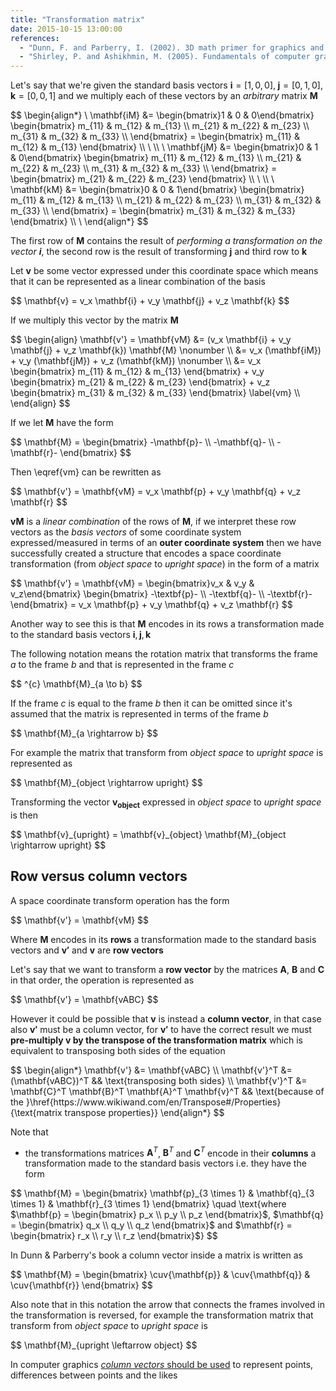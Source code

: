 ```yaml
---
title: "Transformation matrix"
date: 2015-10-15 13:00:00
references:
  - "Dunn, F. and Parberry, I. (2002). 3D math primer for graphics and game development. Plano, Tex.: Wordware Pub."
  - "Shirley, P. and Ashikhmin, M. (2005). Fundamentals of computer graphics. Wellesley, Mass.: AK Peters."
---
```


Let's say that we're given the standard basis vectors $\mathbf{i} = [1, 0, 0], \; \mathbf{j} = [0, 1, 0], \; \mathbf{k} = [0, 0, 1]$ and we multiply each of these vectors by an *arbitrary* matrix $\mathbf{M}$

<div>$$
\begin{align*}
\
\mathbf{iM} &= \begin{bmatrix}1 & 0 & 0\end{bmatrix}
\begin{bmatrix}
m_{11} & m_{12} & m_{13} \\
m_{21} & m_{22} & m_{23} \\
m_{31} & m_{32} & m_{33} \\
\end{bmatrix} = \begin{bmatrix} m_{11} & m_{12} & m_{13} \end{bmatrix} \\
\
\\
\
\mathbf{jM} &= \begin{bmatrix}0 & 1 & 0\end{bmatrix}
\begin{bmatrix}
m_{11} & m_{12} & m_{13} \\
m_{21} & m_{22} & m_{23} \\
m_{31} & m_{32} & m_{33} \\
\end{bmatrix} = \begin{bmatrix} m_{21} & m_{22} & m_{23} \end{bmatrix} \\
\
\\
\
\mathbf{kM} &= \begin{bmatrix}0 & 0 & 1\end{bmatrix}
\begin{bmatrix}
m_{11} & m_{12} & m_{13} \\
m_{21} & m_{22} & m_{23} \\
m_{31} & m_{32} & m_{33} \\
\end{bmatrix} = \begin{bmatrix} m_{31} & m_{32} & m_{33} \end{bmatrix} \\
\
\end{align*}
$$</div>

The first row of $\mathbf{M}$ contains the result of *performing a transformation on the vector $\mathbf{i}$*, the second row is the result of transforming $\mathbf{j}$ and third row to $\mathbf{k}$

Let $\mathbf{v}$ be some vector expressed under this coordinate space which means that it can be represented as a linear combination of the basis

<div>$$
\mathbf{v} = v_x \mathbf{i} + v_y \mathbf{j} + v_z \mathbf{k}
$$</div>

If we multiply this vector by the matrix $\mathbf{M}$

<div>$$
\begin{align}
\mathbf{v'} = \mathbf{vM} &= (v_x \mathbf{i} + v_y \mathbf{j} + v_z \mathbf{k}) \mathbf{M}
\nonumber \\
&= v_x (\mathbf{iM}) + v_y (\mathbf{jM}) + v_z (\mathbf{kM}) \nonumber \\
&= v_x \begin{bmatrix} m_{11} & m_{12} & m_{13} \end{bmatrix} + v_y \begin{bmatrix} m_{21} & m_{22} & m_{23} \end{bmatrix} + v_z \begin{bmatrix} m_{31} & m_{32} & m_{33} \end{bmatrix} \label{vm} \\
\end{align}
$$</div>

If we let $\mathbf{M}$ have the form

<div>$$
\mathbf{M} = \begin{bmatrix}
-\mathbf{p}- \\
-\mathbf{q}- \\
-\mathbf{r}-
\end{bmatrix}
$$</div>

Then \eqref{vm} can be rewritten as

<div>$$
\mathbf{v'} = \mathbf{vM} = v_x \mathbf{p} + v_y \mathbf{q} + v_z \mathbf{r}
$$</div>

$\mathbf{vM}$ is a *linear combination* of the rows of $\mathbf{M}$, if we interpret these row vectors as the *basis vectors* of some coordinate system expressed/measured in terms of an **outer coordinate system** then we have successfully created a structure that encodes a space coordinate transformation (from *object space* to *upright space*) in the form of a matrix

<div>$$
\mathbf{v'} = \mathbf{vM} = \begin{bmatrix}v_x & v_y & v_z\end{bmatrix}
\begin{bmatrix}
-\textbf{p}- \\
-\textbf{q}- \\
-\textbf{r}-
\end{bmatrix} = v_x \mathbf{p} + v_y \mathbf{q} + v_z \mathbf{r}
$$</div>

Another way to see this is that $\mathbf{M}$ encodes in its rows a transformation made to the standard basis vectors $\mathbf{i}, \mathbf{j}, \mathbf{k}$

The following notation means the rotation matrix that transforms the frame $a$ to the frame $b$ and that is represented in the frame $c$

<div>$$
^{c} \mathbf{M}_{a \to b}
$$</div>

If the frame $c$ is equal to the frame $b$ then it can be omitted since it's assumed that the matrix is represented in terms of the frame $b$

<div>$$
\mathbf{M}_{a \rightarrow b}
$$</div>

For example the matrix that transform from *object space* to *upright space* is represented as

<div>$$
\mathbf{M}_{object \rightarrow upright}
$$</div>

Transforming the vector $\mathbf{v_{object}}$ expressed in *object space* to *upright space* is then

<div>$$
\mathbf{v}_{upright} = \mathbf{v}_{object} \mathbf{M}_{object \rightarrow upright}
$$</div>

## Row versus column vectors

A space coordinate transform operation has the form

<div>$$
\mathbf{v'} = \mathbf{vM}
$$</div>

Where $\mathbf{M}$ encodes in its **rows** a transformation made to the standard basis vectors and $\mathbf{v'}$ and $\mathbf{v}$ are **row vectors**

Let's say that we want to transform a **row vector** by the matrices $\mathbf{A}$, $\mathbf{B}$ and $\mathbf{C}$ in that order, the operation is represented as

<div>$$
\mathbf{v'} = \mathbf{vABC}
$$</div>

However it could be possible that $\mathbf{v}$ is instead a **column vector**, in that case also $\mathbf{v'}$ must be a column vector, for $\mathbf{v'}$ to have the correct result we must **pre-multiply $\mathbf{v}$ by the transpose of the transformation matrix** which is equivalent to transposing both sides of the equation

<div>$$
\begin{align*}
\mathbf{v'} &= \mathbf{vABC} \\
\mathbf{v'}^T &= (\mathbf{vABC})^T && \text{transposing both sides} \\
\mathbf{v'}^T &= \mathbf{C}^T \mathbf{B}^T \mathbf{A}^T \mathbf{v}^T && \text{because of the }\href{https://www.wikiwand.com/en/Transpose#/Properties}{\text{matrix transpose properties}}
\end{align*}
$$</div>

Note that

- the transformations matrices $\mathbf{A}^T$, $\mathbf{B}^T$ and $\mathbf{C}^T$ encode in their **columns** a transformation made to the standard basis vectors i.e. they have the form

<div>$$
\mathbf{M} = \begin{bmatrix}
\mathbf{p}_{3 \times 1} & \mathbf{q}_{3 \times 1} & \mathbf{r}_{3 \times 1} \end{bmatrix} \quad \text{where $\mathbf{p} = \begin{bmatrix} p_x \\ p_y \\ p_z \end{bmatrix}$, $\mathbf{q} = \begin{bmatrix} q_x \\ q_y \\ q_z \end{bmatrix}$ and $\mathbf{r} = \begin{bmatrix} r_x \\ r_y \\ r_z \end{bmatrix}$}
$$</div>

In Dunn & Parberry's book a column vector inside a matrix is written as

<div>$$
\mathbf{M} = \begin{bmatrix}
\cuv{\mathbf{p}} &
\cuv{\mathbf{q}} &
\cuv{\mathbf{r}}
\end{bmatrix}
$$</div>

Also note that in this notation the arrow that connects the frames involved in the transformation is reversed, for example the transformation matrix that transform from *object space* to *upright space* is

<div>$$
\mathbf{M}_{upright \leftarrow object}
$$</div>

In computer graphics [*column vectors* should be used](http://chrishecker.com/Column_vs_row_vectors) to represent points, differences between points and the likes

